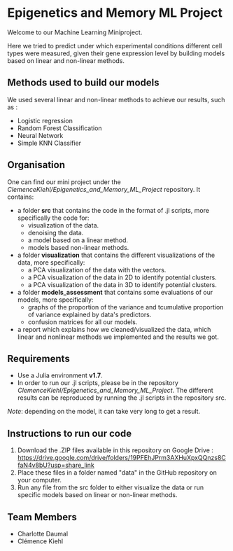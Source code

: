 # Epigenetics and Memory ML Project

Welcome to our Machine Learning Miniproject.  

Here we tried to predict under which experimental conditions different cell types were measured, given their gene expression level by building models based on linear and non-linear methods.

## Methods used to build our models

We used several linear and non-linear methods to achieve our results, such as :

* Logistic regression
* Random Forest Classification
* Neural Network
* Simple KNN Classifier

## Organisation

One can find our mini project under the *ClemenceKiehl/Epigenetics_and_Memory_ML_Project* repository. It contains:

* a folder **src** that contains the code in the format of .jl scripts, more specifically the code for:
  * visualization of the data.
  * denoising the data.
  * a model based on a linear method.
  * models based non-linear methods.
* a folder **visualization** that contains the different visualizations of the data, more specifically:
  * a PCA visualization of the data with the vectors.
  * a PCA visualization of the data in 2D to identify potential clusters.
  * a PCA visualization of the data in 3D to identify potential clusters.
* a folder **models_assessment** that contains some evaluations of our models, more specifically:
  * graphs of the proportion of the variance and tcumulative proportion of variance explained by data's predictors.
  * confusion matrices for all our models.
* a report which explains how we cleaned/visualized the data, which linear and nonlinear methods we implemented and the results we got.

## Requirements

* Use a Julia environment **v1.7**.
* In order to run our .jl scripts, please be in the repository *ClemenceKiehl/Epigenetics_and_Memory_ML_Project*. The different results can be reproduced by running the .jl scripts in the repository src.  

_Note_: depending on the model, it can take very long to get a result.

## Instructions to run our code

1. Download the .ZIP files available in this repository on Google Drive : https://drive.google.com/drive/folders/19PFEhJPrm3AXHuXpxQQnzs8CfaN4v8bU?usp=share_link
2. Place these files in a folder named "data" in the GitHub repository on your computer.
3. Run any file from the src folder to either visualize the data or run specific models based on linear or non-linear methods.

## Team Members

* Charlotte Daumal
* Clémence Kiehl
